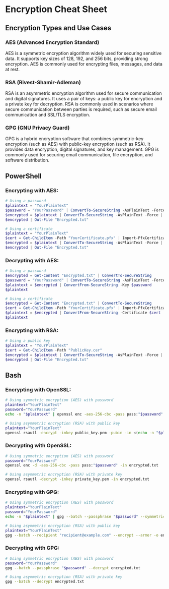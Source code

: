 # Encryption Cheat Sheet

## Encryption Types and Use Cases

### AES (Advanced Encryption Standard)

AES is a symmetric encryption algorithm widely used for securing sensitive data. It supports key sizes of 128, 192, and 256 bits, providing strong encryption. AES is commonly used for encrypting files, messages, and data at rest.

### RSA (Rivest-Shamir-Adleman)

RSA is an asymmetric encryption algorithm used for secure communication and digital signatures. It uses a pair of keys: a public key for encryption and a private key for decryption. RSA is commonly used in scenarios where secure communication between parties is required, such as secure email communication and SSL/TLS encryption.

### GPG (GNU Privacy Guard)

GPG is a hybrid encryption software that combines symmetric-key encryption (such as AES) with public-key encryption (such as RSA). It provides data encryption, digital signatures, and key management. GPG is commonly used for securing email communication, file encryption, and software distribution.


## PowerShell

### Encrypting with AES:

```powershell
# Using a password
$plaintext = "YourPlainText"
$password = "YourPassword" | ConvertTo-SecureString -AsPlainText -Force
$encrypted = $plaintext | ConvertTo-SecureString -AsPlainText -Force | ConvertFrom-SecureString -Key $password
$encrypted | Out-File "Encrypted.txt"

# Using a certificate
$plaintext = "YourPlainText"
$cert = Get-ChildItem -Path "YourCertificate.pfx" | Import-PfxCertificate -CertStoreLocation Cert:\CurrentUser\My
$encrypted = $plaintext | ConvertTo-SecureString -AsPlainText -Force | ConvertFrom-SecureString -Certificate $cert
$encrypted | Out-File "Encrypted.txt"
```

### Decrypting with AES:

```powershell
# Using a password
$encrypted = Get-Content "Encrypted.txt" | ConvertTo-SecureString
$password = "YourPassword" | ConvertTo-SecureString -AsPlainText -Force
$plaintext = $encrypted | ConvertFrom-SecureString -Key $password
$plaintext

# Using a certificate
$encrypted = Get-Content "Encrypted.txt" | ConvertTo-SecureString
$cert = Get-ChildItem -Path "YourCertificate.pfx" | Import-PfxCertificate -CertStoreLocation Cert:\CurrentUser\My
$plaintext = $encrypted | ConvertFrom-SecureString -Certificate $cert
$plaintext
```

### Encrypting with RSA:

```powershell
# Using a public key
$plaintext = "YourPlainText"
$cert = Get-ChildItem -Path "PublicKey.cer"
$encrypted = $plaintext | ConvertTo-SecureString -AsPlainText -Force | Protect-CmsMessage -To $cert
$encrypted | Out-File "Encrypted.txt"
```

## Bash

### Encrypting with OpenSSL:

```bash
# Using symmetric encryption (AES) with password
plaintext="YourPlainText"
password="YourPassword"
echo -n "$plaintext" | openssl enc -aes-256-cbc -pass pass:"$password" -out encrypted.txt

# Using asymmetric encryption (RSA) with public key
plaintext="YourPlainText"
openssl rsautl -encrypt -inkey public_key.pem -pubin -in <(echo -n "$plaintext") -out encrypted.txt
```

### Decrypting with OpenSSL:

```bash
# Using symmetric encryption (AES) with password
password="YourPassword"
openssl enc -d -aes-256-cbc -pass pass:"$password" -in encrypted.txt

# Using asymmetric encryption (RSA) with private key
openssl rsautl -decrypt -inkey private_key.pem -in encrypted.txt
```

### Encrypting with GPG:

```bash
# Using symmetric encryption (AES) with password
plaintext="YourPlainText"
password="YourPassword"
echo -n "$plaintext" | gpg --batch --passphrase "$password" --symmetric --cipher-algo AES256 -o encrypted.txt

# Using asymmetric encryption (RSA) with public key
plaintext="YourPlainText"
gpg --batch --recipient "recipient@example.com" --encrypt --armor -o encrypted.txt <(echo -n "$plaintext")
```

### Decrypting with GPG:

```bash
# Using symmetric encryption (AES) with password
password="YourPassword"
gpg --batch --passphrase "$password" --decrypt encrypted.txt

# Using asymmetric encryption (RSA) with private key
gpg --batch --decrypt encrypted.txt
```